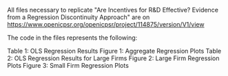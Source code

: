 All files necessary to replicate "Are Incentives for R&D Effective? Evidence from a Regression Discontinuity Approach" are 
on https://www.openicpsr.org/openicpsr/project/114875/version/V1/view

The code in the files represents the following:

Table 1: OLS Regression Results
Figure 1: Aggregate Regression Plots
Table 2: OLS Regression Results for Large Firms
Figure 2: Large Firm Regression Plots
Figure 3: Small Firm Regression Plots
